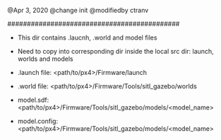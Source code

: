 @Apr 3, 2020 @change init @modifiedby ctranv

############################################
- This dir contains .laucnh, .world and model files
- Need to copy into corresponding dir inside the local src dir: launch, worlds and models

- .launch file: <path/to/px4>/Firmware/launch

- .world file: <path/to/px4>/Firmware/Tools/sitl_gazebo/worlds

- model.sdf: <path/to/px4>/Firmware/Tools/sitl_gazebo/models/<model_name>

- model.config: <path/to/px4>/Firmware/Tools/sitl_gazebo/models/<model_name>

